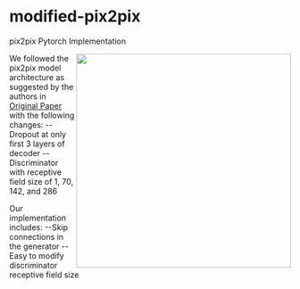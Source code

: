# modified-pix2pix
pix2pix Pytorch Implementation

<img src='imgs/test_image' align="right" width=384>


We followed the pix2pix model architecture as suggested by the authors in [Original Paper](https://arxiv.org/abs/1611.07004) with the following changes: 
--Dropout at only first 3 layers of decoder 
--Discriminator with receptive field size of 1, 70, 142, and 286

Our implementation includes:
--Skip connections in the generator
--Easy to modify discriminator receptive field size


